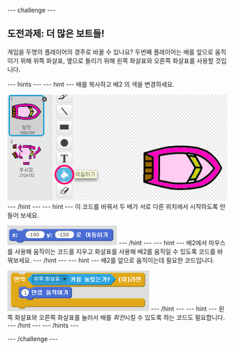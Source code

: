 --- challenge ---

## 도전과제: 더 많은 보트들!

게임을 두명의 플레이어의 경주로 바꿀 수 있나요? 두번째 플레이어는 배를 앞으로 움직이기 위해 위쪽 화살표, 옆으로 돌리기 위해 왼쪽 화살표와 오른쪽 화살표를 사용할 것입니다.

--- hints --- --- hint --- 배를 복사하고 배2 의 색을 변경하세요.

![screenshot](images/boat-p2.png) --- /hint --- --- hint --- 이 코드를 바꿔서 두 배가 서로 다른 위치에서 시작하도록 만들어 보세요.

![screenshot](images/boat-p2start-blocks.png) --- /hint --- --- hint --- 배2에서 마우스를 사용해 움직이는 코드를 지우고 화살표를 사용해 배2를 움직일 수 있도록 코드를 바꿔보세요. --- /hint --- --- hint --- 배2를 앞으로 움직이는데 필요한 코드입니다.

![screenshot](images/boat-p2forward-blocks.png) --- /hint --- --- hint --- 왼쪽 화살표와 오른쪽 화살표를 눌러서 배를 *회전*시킬 수 있도록 하는 코드도 필요합니다. --- /hint --- --- /hints ---

--- /challenge ---